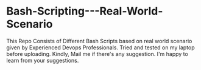 # Bash-Scripting---Real-World-Scenario
This Repo Consists of Different Bash Scripts based on real world scenario given by Experienced Devops Professionals. Tried and tested on my laptop before uploading. Kindly, Mail me if there's any suggestion. I'm happy to learn from your suggestions.
